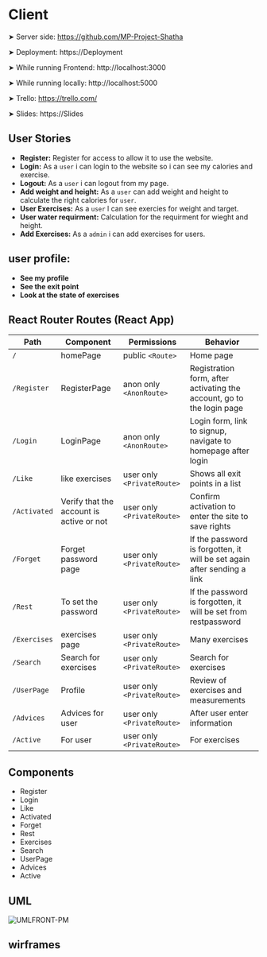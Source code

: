 # Client

➤ Server side: https://github.com/MP-Project-Shatha

➤ Deployment: https://Deployment

➤ While running Frontend: http://localhost:3000

➤ While running locally: http://localhost:5000

➤ Trello: https://trello.com/

➤ Slides: https://Slides


## User Stories

- **Register:** Register for access to allow it to use the website.
- **Login:** As a `user` i can login to the website so i can see my calories and exercise.
- **Logout:** As a `user` i can logout from my page.
- **Add weight and height:** As a `user` can add weight and height to calculate the right calories  for `user`.
- **User Exercises:** As a `user` l can see exercies for weight and target.
- **User water requirment:** Calculation for the requirment for wieght and height.
- **Add Exercises:**  As a `admin` i can add exercises for users. 

 ## user profile:

- **See my profile**
- **See the exit point**
 - **Look at the state of exercises**

## React Router Routes (React App)

| Path             | Component            | Permissions                | Behavior                                                     |
| ---------------- | -------------------- | -------------------------- | ------------------------------------------------------------ |
| `/`              | homePage           | public `<Route>`           | Home page                                                    |
| `/Register`        | RegisterPage           |anon only `<AnonRoute>`     |Registration form, after activating the account, go to the login page |
| `/Login`         | LoginPage            | anon only `<AnonRoute>`    | Login form, link to signup, navigate to homepage after login |
| `/Like`     | like exercises    | user only `<PrivateRoute>` | Shows all exit points in a list                              |
| `/Activated` | Verify that the account is active or not   | user only `<PrivateRoute>` | Confirm activation to enter the site to save rights
| `/Forget` | Forget password page                  | user only `<PrivateRoute>` | If the password is forgotten, it will be set again after sending a link |
| `/Rest` | To set the password | user only `<PrivateRoute>` | If the password is forgotten, it will be set from restpassword                             |
| `/Exercises` |exercises page                  | user only `<PrivateRoute>` | Many exercises  
| `/Search` |   Search for exercises                | user only `<PrivateRoute>` |   Search for exercises    
| `/UserPage` | Profile                | user only `<PrivateRoute>` | Review of exercises and measurements    
| `/Advices` |  Advices for user               | user only `<PrivateRoute>` | After user enter information
| `/Active` |  For user             | user only `<PrivateRoute>` | For exercises


## Components
- Register
- Login
- Like
- Activated
- Forget
- Rest
- Exercises
- Search
- UserPage
- Advices
- Active

## UML
![UMLFRONT-PM](https://user-images.githubusercontent.com/92248175/146686631-2a612f9f-c6ff-4c2d-9811-520617fd0867.png)


## wirframes

